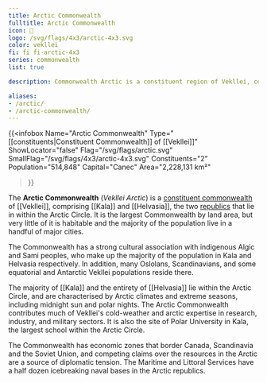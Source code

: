 ```yaml
---
title: Arctic Commonwealth
fulltitle: Arctic Commonwealth
icon: 🌹
logo: /svg/flags/4x3/arctic-4x3.svg
color: vekllei
fi: fi fi-arctic-4x3
series: commonwealth
list: true

description: Commonwealth Arctic is a constituent region of Vekllei, comprising 2 republics in the Arctic Ocean.

aliases:
- /arctic/
- /arctic-commonwealth/
---
```

{{<infobox
   Name="Arctic Commonwealth"
   Type="[[constituents|Constituent Commonwealth]] of [[Vekllei]]"
   ShowLocator="false"
   Flag="/svg/flags/arctic.svg"
   SmallFlag="/svg/flags/4x3/arctic-4x3.svg"
   Constituents="2"
   Population="514,848"
   Capital="Canec"
   Area="2,228,131 km²"
 >}}

The <span class="fi fi-arctic-4x3"></span> **Arctic Commonwealth** (*Vekllei Arctic*) is a [constituent commonwealth](/constituents/) of [[Vekllei]], comprising [[Kala]] and [[Helvasia]], the two [republics](/republics/) that lie in within the Arctic Circle. It is the largest Commonwealth by land area, but very little of it is habitable and the majority of the population live in a handful of major cities.

The Commonwealth has a strong cultural association with indigenous Algic and Sami peoples, who make up the majority of the population in Kala and Helvasia respectively. In addition, many Oslolans, Scandinavians, and some equatorial and Antarctic Vekllei populations reside there.

The majority of [[Kala]] and the entirety of [[Helvasia]] lie within the Arctic Circle, and are characterised by Arctic climates and extreme seasons, including midnight sun and polar nights. The Arctic Commonwealth contributes much of Vekllei's cold-weather and arctic expertise in research, industry, and military sectors. It is also the site of Polar University in Kala, the largest school within the Arctic Circle.

The Commonwealth has economic zones that border Canada, Scandinavia and the Soviet Union, and competing claims over the resources in the Arctic are a source of diplomatic tension. The Maritime and Littoral Services have a half dozen icebreaking naval bases in the Arctic republics.